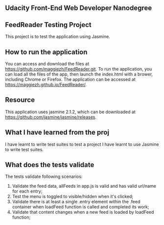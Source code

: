 ## Udacity Front-End Web Developer Nanodegree 
##  FeedReader Testing Project

This project is to test the application using Jasmine.

## How to run the application
You can access and download the files at https://github.com/maggiezh/FeedReader.git. 
To run the application, you can load all the files of the app, then launch the index.html with a brower, including Chrome or Firefox.
The application can be accessed at https://maggiezh.github.io/FeedReader/.

## Resource
This application uses jasmine 2.1.2, which can be downloaded at https://github.com/jasmine/jasmine/releases.

## What I have learned from the proj
I have learnt to write test suites to test a project
I have learnt to use Jasmine to write test suites.

## What does the tests validate
The tests validate following scenarios:
1. Validate the feed data, allFeeds in app.js is valid and has valid url/name for each entry;
2. Test the menu is toggled to visible/hidden when it's clicked;
3. Validate there is at least a single .entry element within the .feed container when loadFeed function is called and completed its work;
4. Validate that content changes when a new feed is loaded by loadFeed function;
